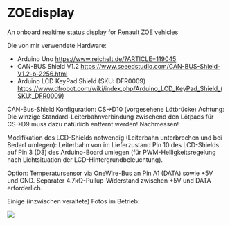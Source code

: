 # ZOEdisplay
An onboard realtime status display for Renault ZOE vehicles

Die von mir verwendete Hardware:

* Arduino Uno https://www.reichelt.de/?ARTICLE=119045
* CAN-BUS Shield V1.2 https://www.seeedstudio.com/CAN-BUS-Shield-V1.2-p-2256.html
* Arduino LCD KeyPad Shield (SKU: DFR0009) https://www.dfrobot.com/wiki/index.php/Arduino_LCD_KeyPad_Shield_(SKU:_DFR0009)


CAN-Bus-Shield Konfiguration: CS->D10 (vorgesehene Lötbrücke)
Achtung: Die winzige Standard-Leiterbahnverbindung zwischend den Lötpads für CS->D9 muss dazu natürlich entfernt werden! Nachmessen!

Modifikation des LCD-Shields notwendig (Leiterbahn unterbrechen und bei Bedarf umlegen): Leiterbahn von im Lieferzustand Pin 10 des LCD-Shields auf Pin 3 (D3) des Arduino-Board umlegen (für PWM-Helligkeitsregelung nach Lichtsituation der LCD-Hintergrundbeleuchtung).

Option: Temperatursensor via OneWire-Bus an Pin A1 (DATA) sowie +5V und GND. Separater 4.7kΩ-Pullup-Widerstand zwischen +5V und DATA erforderlich.



Einige (inzwischen veraltete) Fotos im Betrieb:

![](https://cdn.goingelectric.de/forum/resources/image/thumb/44462)
